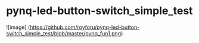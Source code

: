 # pynq-led-button-switch_simple_test
![image] (https://github.com/royforu/pynq-led-button-switch_simple_test/blob/master/pynq_fun1.png)


